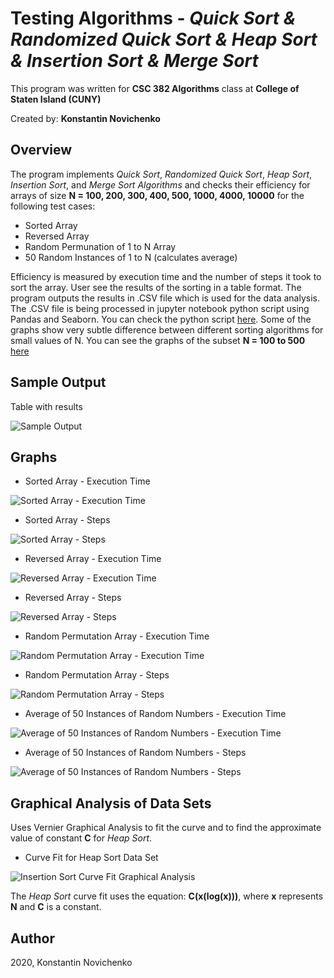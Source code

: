 # Testing Algorithms - *Quick Sort & Randomized Quick Sort & Heap Sort & Insertion Sort & Merge Sort*

This program was written for **CSC 382 Algorithms** class at **College of Staten Island (CUNY)**

Created by: **Konstantin Novichenko**

## Overview

The program implements *Quick Sort*, *Randomized Quick Sort*, *Heap Sort*, *Insertion Sort*, and *Merge Sort Algorithms* and checks their efficiency for arrays of size **N = 100, 200, 300, 400, 500, 1000, 4000, 10000**
for the following test cases:
* Sorted Array
* Reversed Array
* Random Permunation of 1 to N Array
* 50 Random Instances of 1 to N (calculates average)

Efficiency is measured by execution time and the number of steps it took to sort the array.
User see the results of the sorting in a table format. The program outputs the results in .CSV file which is used for the data analysis. The .CSV file is being processed in jupyter notebook python script using Pandas and Seaborn. You can check the python script [here](./Data_Analysis.ipynb). Some of the graphs show very subtle difference between different sorting algorithms for small values of N. You can see the graphs of the subset **N = 100 to 500** [here](./Images/Zoomed_In_Graphs_Up_to_500/)

## Sample Output

Table with results

<img src='./Images/Sample_Output/sample_output_1.PNG' title='Sample Output' width='' alt='Sample Output' />


## Graphs

* Sorted Array - Execution Time
<img src='./Images/Graphs/1_sorted_execution_time.png' title='Sorted Array - Execution Time' width='' alt='Sorted Array - Execution Time' />

* Sorted Array - Steps
<img src='./Images/Graphs/1_sorted_num_of_steps.png' title='Sorted Array - Steps' width='' alt='Sorted Array - Steps' />

* Reversed Array - Execution Time
<img src='./Images/Graphs/2_reversed_execution_time.png' title='Reversed Array - Execution Time' width='' alt='Reversed Array - Execution Time' />

* Reversed Array - Steps
<img src='./Images/Graphs/2_reversed_num_of_steps.png' title='Reversed Array - Steps' width='' alt='Reversed Array - Steps' />

* Random Permutation Array - Execution Time
<img src='./Images/Graphs/3_random_sequence_execution_time.png' title='Random Permutation Array - Execution Time' width='' alt='Random Permutation Array - Execution Time' />

* Random Permutation Array - Steps
<img src='./Images/Graphs/3_random_sequence_num_of_steps.png' title='Random Permutation Array - Steps' width='' alt='Random Permutation Array - Steps' />

* Average of 50 Instances of Random Numbers - Execution Time
<img src='./Images/Graphs/4_random_50_execution_time.png' title='Average of 50 Instances of Random Numbers - Execution Time' width='' alt='Average of 50 Instances of Random Numbers - Execution Time' />

* Average of 50 Instances of Random Numbers - Steps
<img src='./Images/Graphs/4_random_50_num_of_steps.png' title='Average of 50 Instances of Random Numbers - Steps' width='' alt='Average of 50 Instances of Random Numbers - Steps' />

## Graphical Analysis of Data Sets
Uses Vernier Graphical Analysis to fit the curve and to find the approximate value of constant **C** for *Heap Sort*. 

* Curve Fit for Heap Sort Data Set
<img src='./Images/Constant_Approximation_Graph.PNG' title='Insertion Sort Curve Fit Graphical Analysis' width='' alt='Insertion Sort Curve Fit Graphical Analysis' />

The *Heap Sort* curve fit uses the equation: 
**C(x(log(x)))**, where **x** represents **N** and **C** is a constant.


## Author

2020, Konstantin Novichenko
